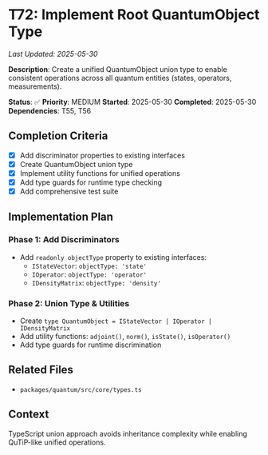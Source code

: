 # T72: Implement Root QuantumObject Type
*Last Updated: 2025-05-30*

**Description**: Create a unified QuantumObject union type to enable consistent operations across all quantum entities (states, operators, measurements).

**Status**: ✅ **Priority**: MEDIUM
**Started**: 2025-05-30
**Completed**: 2025-05-30
**Dependencies**: T55, T56

## Completion Criteria
- [x] Add discriminator properties to existing interfaces
- [x] Create QuantumObject union type
- [x] Implement utility functions for unified operations
- [x] Add type guards for runtime type checking
- [x] Add comprehensive test suite

## Implementation Plan

### Phase 1: Add Discriminators
- Add `readonly objectType` property to existing interfaces:
  - `IStateVector`: `objectType: 'state'`
  - `IOperator`: `objectType: 'operator'` 
  - `IDensityMatrix`: `objectType: 'density'`

### Phase 2: Union Type & Utilities
- Create `type QuantumObject = IStateVector | IOperator | IDensityMatrix`
- Add utility functions: `adjoint()`, `norm()`, `isState()`, `isOperator()`
- Add type guards for runtime discrimination

## Related Files
- `packages/quantum/src/core/types.ts`

## Context
TypeScript union approach avoids inheritance complexity while enabling QuTiP-like unified operations.
